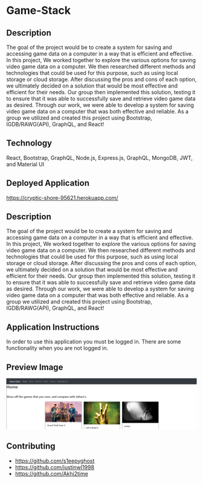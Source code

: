 # Game-Stack

## Description
The goal of the project would be to create a system for saving and accessing game data on a computer in a way that is efficient and effective. In this project, We worked together to explore the various options for saving video game data on a computer. We then researched different methods and technologies that could be used for this purpose, such as using local storage or cloud storage. After discussing the pros and cons of each option, we ultimately decided on a solution that would be most effective and efficient for their needs. Our group then implemented this solution, testing it to ensure that it was able to successfully save and retrieve video game data as desired. Through our work, we were able to develop a system for saving video game data on a computer that was both effective and reliable. As a group we utilized and created this project using Bootstrap, IGDB/RAWG(API), GraphQL, and React!

## Technology
 React, Bootstrap, GraphQL, Node.js, Express.js, GraphQL, MongoDB, JWT, and Material UI

## Deployed Application
 https://cryptic-shore-95621.herokuapp.com/

## Description
The goal of the project would be to create a system for saving and accessing game data on a computer in a way that is efficient and effective. In this project, We worked together to explore the various options for saving video game data on a computer. We then researched different methods and technologies that could be used for this purpose, such as using local storage or cloud storage. After discussing the pros and cons of each option, we ultimately decided on a solution that would be most effective and efficient for their needs. Our group then implemented this solution, testing it to ensure that it was able to successfully save and retrieve video game data as desired. Through our work, we were able to develop a system for saving video game data on a computer that was both effective and reliable. As a group we utilized and created this project using Bootstrap, IGDB/RAWG(API), GraphQL, and React!

## Application Instructions

In order to use this application you must be logged in. There are some functionality when you are not logged in.

## Preview Image

![Website preview](/preview.png)


## Contributing
* https://github.com/s1eepyghost
* https://github.com/justinwl1998
* https://github.com/Akhi2time
